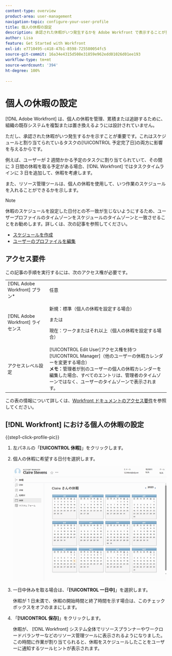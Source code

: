 ```yaml
---
content-type: overview
product-area: user-management
navigation-topic: configure-your-user-profile
title: 個人の休暇の設定
description: 承認された休暇がいつ発生するかを Adobe Workfront で表示することが重要です。これはスケジュールに影響し、割り当てられているタスクの予定完了日に影響を与えるからです。
author: Lisa
feature: Get Started with Workfront
exl-id: e7710495-c418-47b1-8598-725580054fc5
source-git-commit: 16a34e4315d508e31859e962edd01026d01ee193
workflow-type: tm+mt
source-wordcount: '394'
ht-degree: 100%

---
```


# 個人の休暇の設定

<!-- Audited: 12/2023 -->

[!DNL Adobe Workfront] は、個人の休暇を管理、累積または追跡するために、組織の既存システムを複製または置き換えるようには設計されていません。

ただし、承認された休暇がいつ発生するかを示すことが重要です。これはスケジュールと割り当てられているタスクの[!UICONTROL 予定完了日]の両方に影響を与えるからです。

例えば、ユーザーが 2 週間かかる予定のタスクに割り当てられていて、その間に 3 日間の休暇を取る予定がある場合、[!DNL Workfront] ではタスクタイムラインに 3 日を追加して、休暇を考慮します。

また、リソース管理ツールは、個人の休暇を使用して、いつ作業のスケジュールを入れることができるかを示します。

>[!NOTE]
>
>休暇のスケジュールを設定した日付との不一致が生じないようにするため、ユーザープロファイルのタイムゾーンをスケジュールのタイムゾーンと一致させることをお勧めします。詳しくは、次の記事を参照してください。
>
>* [スケジュールを作成](../../../administration-and-setup/set-up-workfront/configure-timesheets-schedules/create-schedules.md)
>* [ユーザーのプロファイルを編集](../../../administration-and-setup/add-users/create-and-manage-users/edit-a-users-profile.md)
>

## アクセス要件

この記事の手順を実行するには、次のアクセス権が必要です。

<table style="table-layout:auto"> 
 <col> 
 </col> 
 <col> 
 </col> 
 <tbody> 
  <tr> 
   <td role="rowheader">[!DNL Adobe Workfront] プラン*</td> 
   <td>任意</td> 
  </tr> 
  <tr> 
   <td role="rowheader">[!DNL Adobe Workfront] ライセンス</td> 
   <td> <p>新規：標準（個人の休暇を設定する場合）</p>
        <p>または</p>
        <p>現在：ワークまたはそれ以上（個人の休暇を設定する場合）</p> </td>
  </tr> 
  <tr> 
   <td role="rowheader">アクセスレベル設定</td> 
   <td>[!UICONTROL Edit User]アクセス権を持つ[!UICONTROL Manager]（他のユーザーの休暇カレンダーを変更する場合）<br>
   <strong>メモ：</strong>管理者が別のユーザーの個人の休暇カレンダーを編集した場合、すべてのエントリは、管理者のタイムゾーンではなく、ユーザーのタイムゾーンで表示されます。</td> 
  </tr> 
 </tbody> 
</table>

この表の情報について詳しくは、[Workfront ドキュメントのアクセス要件](/help/quicksilver/administration-and-setup/add-users/access-levels-and-object-permissions/access-level-requirements-in-documentation.md)を参照してください。

## [!DNL Workfront] における個人の休暇の設定

{{step1-click-profile-pic}}

1. 左パネルの「**[!UICONTROL 休暇]**」をクリックします。
1. 個人の休暇に希望する日付を選択します。

   ![個人の休暇カレンダー](assets/personal-time-off-calendar.png)

1. 一日中休みを取る場合は、「**[!UICONTROL 一日中]**」を選択します。

   休暇が 1 日未満で、休暇の開始時間と終了時間を示す場合は、このチェックボックスをオフのままにします。

1. 「**[!UICONTROL 保存]**」をクリックします。

   休暇が、 [!DNL Workfront] システム全体でリソースプランナーやワークロードバランサーなどのリソース管理ツールに表示されるようになりました。この時間に作業が割り当てられると、休暇をスケジュールしたことをユーザーに通知するツールヒントが表示されます。
